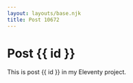 ```yaml
---
layout: layouts/base.njk
title: Post 10672
---
```


# Post {{ id }}

This is post {{ id }} in my Eleventy project.
